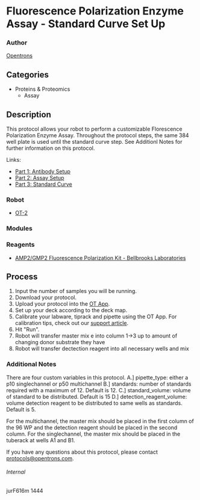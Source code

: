 #  Fluorescence Polarization Enzyme Assay - Standard Curve Set Up

### Author
[Opentrons](http://www.opentrons.com/)

## Categories
* Proteins & Proteomics
    * Assay

## Description
This protocol allows your robot to perform a customizable Florescence Polarization Enzyme Assay. Throughout the protocol steps, the same 384 well plate is used until the standard curve step. See Additionl Notes for further information on this protocol.

Links:
* [Part 1: Antibody Setup](./1444-s-computing-research-unit-uct-part-1)
* [Part 2: Assay Setup](./1444-s-computing-research-unit-uct-part-2)
* [Part 3: Standard Curve](./1444-s-computing-research-unit-uct-part-3)

### Robot
* [OT-2](https://opentrons.com/ot-2)

### Modules

### Reagents
* [AMP2/GMP2 Fluorescence Polarization Kit - Bellbrooks Laboratories](https://www.bellbrooklabs.com/products/transcreener-hts-assays/amp2-gmp2-phosphodiesterase-assay/amp2-gmp2-fp-assay/)

## Process
1. Input the number of samples you will be running.
2. Download your protocol.
3. Upload your protocol into the [OT App](https://opentrons.com/ot-app).
4. Set up your deck according to the deck map.
5. Calibrate your labware, tiprack and pipette using the OT App. For calibration tips, check out our [support article](https://support.opentrons.com/ot-2/getting-started-software-setup/deck-calibration).
6. Hit "Run".
7. Robot will transfer master mix e into column 1->3 up to amount of changing donor substrate they have
8. Robot will transfer dectection reagent into all necessary wells and mix

### Additional Notes
There are four custom variables in this protocol.
A.] pipette_type: either a p10 singlechannel or p50 multichannel
B.] standards: number of standards required with a maximum of 12. Default is 12.
C.] standard_volume: volume of standard to be distributed. Default is 15
D.] detection_reagent_volume: volume detection reagent to be distributed to same wells as standards. Default is 5.

For the multichannel, the master mix should be placed in the first column of the 96 WP and the detection reagent should be placed in the second column.
For the singlechannel, the master mix should be placed in the tuberack at wells A1 and B1.

If you have any questions about this protocol, please contact protocols@opentrons.com.

###### Internal
jurF616m
1444
